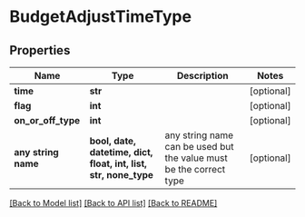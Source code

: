 # BudgetAdjustTimeType


## Properties
Name | Type | Description | Notes
------------ | ------------- | ------------- | -------------
**time** | **str** |  | [optional] 
**flag** | **int** |  | [optional] 
**on_or_off_type** | **int** |  | [optional] 
**any string name** | **bool, date, datetime, dict, float, int, list, str, none_type** | any string name can be used but the value must be the correct type | [optional]

[[Back to Model list]](../README.md#documentation-for-models) [[Back to API list]](../README.md#documentation-for-api-endpoints) [[Back to README]](../README.md)


